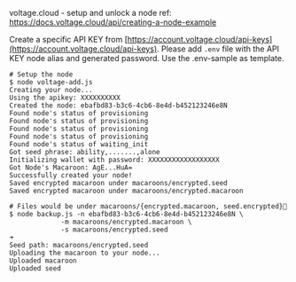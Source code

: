 voltage.cloud - setup and unlock a node
ref: https://docs.voltage.cloud/api/creating-a-node-example

Create a specific API KEY from [https://account.voltage.cloud/api-keys](https://account.voltage.cloud/api-keys).
Please add ```.env``` file with the API KEY node alias and generated password. Use the .env-sample as template.
````
# Setup the node
$ node voltage-add.js
Creating your node...
Using the apikey: XXXXXXXXXX
Created the node: ebafbd83-b3c6-4cb6-8e4d-b452123246e8N
Found node's status of provisioning
Found node's status of provisioning
Found node's status of provisioning
Found node's status of provisioning
Found node's status of waiting_init
Got seed phrase: ability,.......,alone
Initializing wallet with password: XXXXXXXXXXXXXXXXXX
Got Node's Macaroon: AgE...HuA=
Successfully created your node!
Saved encrypted macaroon under macaroons/encrypted.seed
Saved encrypted macaroon under macaroons/encrypted.macaroon

# Files would be under macaroons/{encrypted.macaroon, seed.encrypted}
$ node backup.js -n ebafbd83-b3c6-4cb6-8e4d-b452123246e8N \
             -m macaroons/encrypted.macaroon \
             -s macaroons/encrypted.seed 
➜  
Seed path: macaroons/encrypted.seed
Uploading the macaroon to your node...
Uploaded macaroon
Uploaded seed
````
